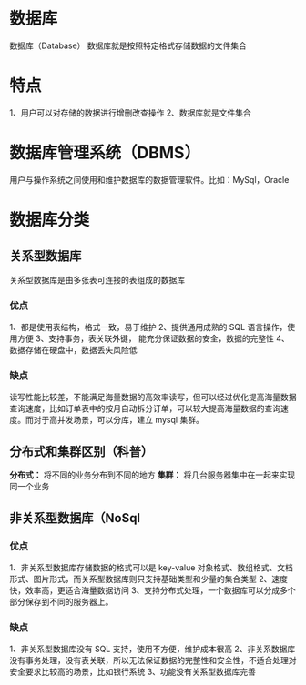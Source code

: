 # 数据库
  数据库（Database） 数据库就是按照特定格式存储数据的文件集合

# 特点
  1、用户可以对存储的数据进行增删改查操作
  2、数据库就是文件集合

# 数据库管理系统（DBMS）
  用户与操作系统之间使用和维护数据库的数据管理软件。比如：MySql，Oracle

# 数据库分类
  ## 关系型数据库
  关系型数据库是由多张表可连接的表组成的数据库

  ### 优点
  1、都是使用表结构，格式一致，易于维护
  2、提供通用成熟的 SQL 语言操作，使用方便
  3、支持事务，表关联外键， 能充分保证数据的安全，数据的完整性
  4、数据存储在硬盘中，数据丢失风险低

  ### 缺点
  读写性能比较差，不能满足海量数据的高效率读写，但可以经过优化提高海量数据查询速度，比如订单表中的按月自动拆分订单，可以较大提高海量数据的查询速度。而对于高并发场景，可以分库，建立 mysql 集群。

  ## 分布式和集群区别（科普）
  **分布式：** 将不同的业务分布到不同的地方
  **集群：** 将几台服务器集中在一起来实现同一个业务

  ## 非关系型数据库（NoSql
  ### 优点
  1、非关系型数据库存储数据的格式可以是 key-value 对象格式、数组格式、文档形式、图片形式，而关系型数据库则只支持基础类型和少量的集合类型
  2、速度快，效率高，更适合海量数据访问
  3、支持分布式处理，一个数据库可以分成多个部分保存到不同的服务器上。

  ### 缺点
  1、非关系型数据库没有 SQL 支持，使用不方便，维护成本很高
  2、非关系数据库没有事务处理，没有表关联，所以无法保证数据的完整性和安全性，不适合处理对安全要求比较高的场景，比如银行系统
  3、功能没有关系型数据库完善